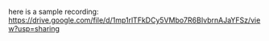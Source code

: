 here is a sample recording: https://drive.google.com/file/d/1mp1rlTFkDCy5VMbo7R6BIvbrnAJaYFSz/view?usp=sharing
